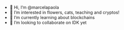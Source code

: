 - 👋 Hi, I’m @marcelapaola
- 👀 I’m interested in flowers, cats, teaching and cryptos!
- 🌱 I’m currently learning about blockchains
- 💞️ I’m looking to collaborate on IDK yet
